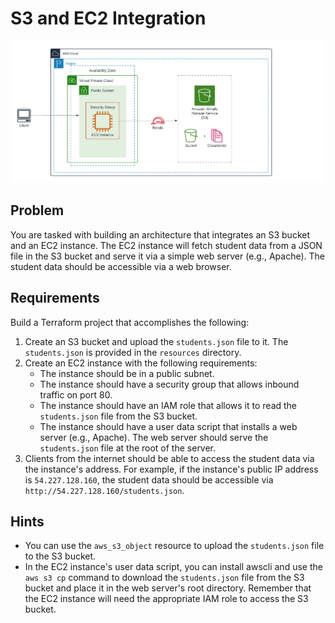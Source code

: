 # S3 and EC2 Integration

![Diagram](./diagram.png)

## Problem
You are tasked with building an architecture that integrates an S3 bucket and an EC2 instance. The EC2 instance will fetch student data from a JSON file in the S3 bucket and serve it via a simple web server (e.g., Apache). The student data should be accessible via a web browser. 

## Requirements
Build a Terraform project that accomplishes the following:
1. Create an S3 bucket and upload the `students.json` file to it. The `students.json` is provided in the `resources` directory.
2. Create an EC2 instance with the following requirements:
    - The instance should be in a public subnet.
    - The instance should have a security group that allows inbound traffic on port 80.
    - The instance should have an IAM role that allows it to read the `students.json` file from the S3 bucket.
    - The instance should have a user data script that installs a web server (e.g., Apache). The web server should serve the `students.json` file at the root of the server.
3. Clients from the internet should be able to access the student data via the instance's address. For example, if the instance's public IP address is `54.227.128.160`, the student data should be accessible via `http://54.227.128.160/students.json`.

## Hints
- You can use the `aws_s3_object` resource to upload the `students.json` file to the S3 bucket.
- In the EC2 instance's user data script, you can install awscli and use the `aws s3 cp` command to download the `students.json` file from the S3 bucket and place it in the web server's root directory. Remember that the EC2 instance will need the appropriate IAM role to access the S3 bucket.

